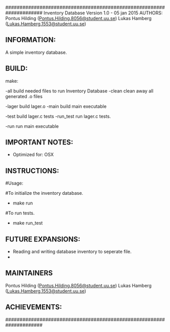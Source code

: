 #####################################################################
Inventory Database
Version 1.0 - 05 jan 2015
AUTHORS:
Pontus Hilding      (Pontus.Hilding.8056@student.uu.se)
Lukas Hamberg       (Lukas.Hamberg.1553@student.uu.se)


INFORMATION:
---------------------------------------------------------------------

A simple inventory database.

BUILD:
---------------------------------------------------------------------
make:

-all                        build needed files to run Inventory Database 
-clean                      clean away all generated .o files

-lager                      build lager.o
-main                       build main executable

-test                       build lager.c tests
-run_test                   run lager.c tests.

-run                        run main executable


IMPORTANT NOTES:
---------------------------------------------------------------------

- Optimized for: OSX


INSTRUCTIONS:
---------------------------------------------------------------------

#Usage:

#To initialize the inventory database.
* make run

#To run tests.
* make run_test


FUTURE EXPANSIONS:
---------------------------------------------------------------------
* Reading and writing database inventory to seperate file.
* 

MAINTAINERS
---------------------------------------------------------------------
Pontus Hilding      (Pontus.Hilding.8056@student.uu.se)
Lukas Hamberg       (Lukas.Hamberg.1553@student.uu.se)

ACHIEVEMENTS:
---------------------------------------------------------------------

#####################################################################
